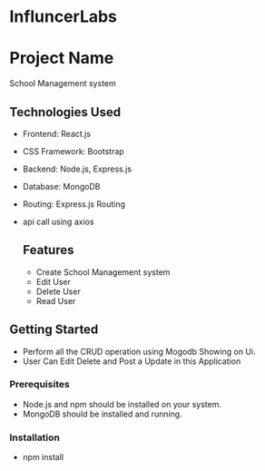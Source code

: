 # InfluncerLabs
# Project Name

School Management system

## Technologies Used

- Frontend: React.js
- CSS Framework: Bootstrap
- Backend: Node.js, Express.js
- Database: MongoDB
- Routing: Express.js Routing
- api call using axios

   ## Features
  - Create School Management system
  - Edit User
  - Delete User
  - Read User
  
## Getting Started
 - Perform all the CRUD operation using Mogodb Showing on Ui.
 - User Can Edit Delete and Post a Update in this Application
### Prerequisites

- Node.js and npm should be installed on your system.
- MongoDB should be installed and running.

### Installation

- npm install
